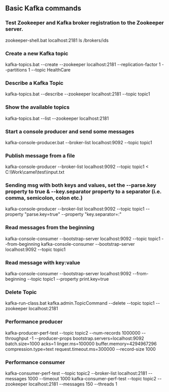 ## Basic Kafka commands

### Test Zookeeper and Kafka broker registration to the Zookeeper server.
zookeeper-shell.bat localhost:2181 ls /brokers/ids

### Create a new Kafka topic
kafka-topics.bat --create --zookeeper localhost:2181 --replication-factor 1 --partitions 1 --topic HealthCare

### Describe a Kafka Topic
kafka-topics.bat --describe --zookeeper localhost:2181 --topic topic1

### Show the available topics
kafka-topics.bat --list --zookeeper localhost:2181  

### Start a console producer and send some messages 
kafka-console-producer.bat --broker-list localhost:9092 --topic topic1

### Publish message from a file
kafka-console-producer --broker-list localhost:9092 --topic topic1 < C:\Work\camel\test\input.txt

### Sending msg with both keys and values, set the --parse.key property to true & --key.separator property to a separator (i.e. comma, semicolon, colon etc.) 
kafka-console-producer --broker-list localhost:9092 --topic topic1 --property "parse.key=true" --property "key.separator=:"

### Read messages from the beginning
kafka-console-consumer --bootstrap-server localhost:9092 --topic topic1 --from-beginning
kafka-console-consumer --bootstrap-server localhost:9092 --topic topic1

### Read message with key:value
kafka-console-consumer --bootstrap-server localhost:9092 --from-beginning --topic topic1 --property print.key=true

### Delete Topic
kafka-run-class.bat kafka.admin.TopicCommand --delete --topic topic1 --zookeeper localhost:2181

### Performance producer
kafka-producer-perf-test --topic topic2 --num-records 1000000 --throughput -1 --producer-props bootstrap.servers=localhost:9092 batch.size=1000 acks=1 linger.ms=100000 buffer.memory=4294967296 compression.type=text request.timeout.ms=300000 --record-size 1000

### Performance consumer
kafka-consumer-perf-test --topic topic2 --broker-list localhost:2181 --messages 1000 --timeout 1000
kafka-consumer-perf-test --topic topic2 --zookeeper localhost:2181 --messages 150 --threads 1
